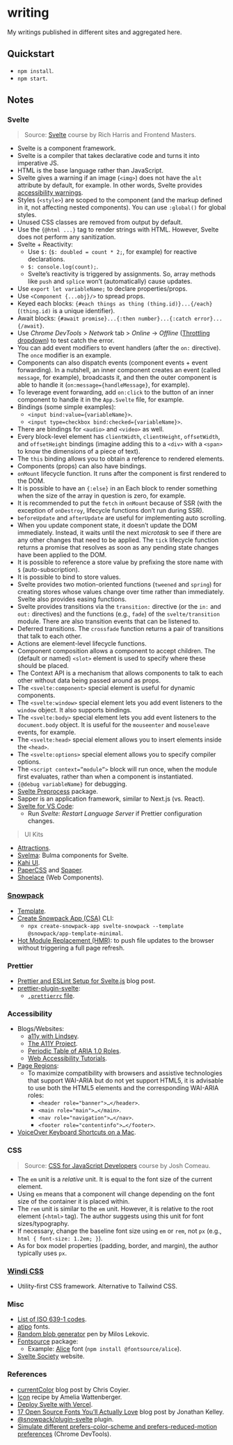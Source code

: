 # writing

My writings published in different sites and aggregated here.

## Quickstart

- `npm install`.
- `npm start`.

## Notes

### Svelte

> Source: [Svelte](https://frontendmasters.com/courses/svelte/) course by Rich Harris and Frontend Masters.

- Svelte is a component framework.
- Svelte is a compiler that takes declarative code and turns it into imperative JS.
- HTML is the base language rather than JavaScript.
- Svelte gives a warning if an image (`<img>`) does not have the `alt` attribute by default, for example. In other words, Svelte provides [accessibility warnings](https://svelte.dev/docs#Accessibility_warnings).
- Styles (`<style>`) are scoped to the component (and the markup defined in it, not affecting nested components). You can use `:global()` for global styles.
- Unused CSS classes are removed from output by default.
- Use the `{@html ...}` tag to render strings with HTML. However, Svelte does not perform any sanitization.
- Svelte + Reactivity:
  - Use `$:` (`$: doubled = count * 2;`, for example) for reactive declarations.
  - `$: console.log(count);`.
  - Svelte’s reactivity is triggered by assignments. So, array methods like `push` and `splice` won’t (automatically) cause updates.
- Use `export let variableName;` to declare properties/props.
- Use `<Component {...obj}/>` to spread props.
- Keyed each blocks: `{#each things as thing (thing.id)}...{/each}` (`(thing.id)` is a unique identifier).
- Await blocks: `{#await promise}...{:then number}...{:catch error}...{/await}`.
- Use _Chrome DevTools_ > _Network_ tab > _Online_ -> _Offline_ ([Throttling dropdown](https://developer.chrome.com/docs/devtools/network/)) to test catch the error.
- You can add event modifiers to event handlers (after the `on:` directive). The `once` modifier is an example.
- Components can also dispatch events (component events + event forwarding). In a nutshell, an inner component creates an event (called `message`, for example), broadcasts it, and then the outer component is able to handle it (`on:message={handleMessage}`, for example).
- To leverage event forwarding, add `on:click` to the button of an inner component to handle it in the `App.Svelte` file, for example.
- Bindings (some simple examples):
  - `<input bind:value={variableName}>`.
  - `<input type=checkbox bind:checked={variableName}>`.
- There are bindings for `<audio>` and `<video>` as well.
- Every block-level element has `clientWidth`, `clientHeight`, `offsetWidth`, and `offsetHeight` bindings (imagine adding this to a `<div>` with a `<span>` to know the dimensions of a piece of text).
- The `this` binding allows you to obtain a reference to rendered elements.
- Components (props) can also have bindings.
- `onMount` lifecycle function. It runs after the component is first rendered to the DOM.
- It is possible to have an `{:else}` in an Each block to render something when the size of the array in question is zero, for example.
- It is recommended to put the `fetch` in `onMount` because of SSR (with the exception of `onDestroy`, lifecycle functions don’t run during SSR).
- `beforeUpdate` and `afterUpdate` are useful for implementing auto scrolling.
- When you update component state, it doesn’t update the DOM immediately. Instead, it waits until the next _microtask_ to see if there are any other changes that need to be applied. The `tick` lifecycle function returns a promise that resolves as soon as any pending state changes have been applied to the DOM.
- It is possible to reference a store value by prefixing the store name with `$` (auto-subscription).
- It is possible to bind to store values.
- Svelte provides two motion-oriented functions (`tweened` and `spring`) for creating stores whose values change over time rather than immediately. Svelte also provides easing functions.
- Svelte provides transitions via the `transition:` directive (or the `in:` and `out:` directives) and the functions (e.g., `fade`) of the `svelte/transition` module. There are also transition events that can be listened to.
- Deferred transitions. The `crossfade` function returns a pair of transitions that talk to each other.
- Actions are element-level lifecycle functions.
- Component composition allows a component to accept children. The (default or named) `<slot>` element is used to specify where these should be placed.
- The Context API is a mechanism that allows components to talk to each other without data being passed around as props.
- The `<svelte:component>` special element is useful for dynamic components.
- The `<svelte:window>` special element lets you add event listeners to the `window` object. It also supports bindings.
- The `<svelte:body>` special element lets you add event listeners to the `document.body` object. It is useful for the `mouseenter` and `mouseleave` events, for example.
- The `<svelte:head>` special element allows you to insert elements inside the `<head>`.
- The `<svelte:options>` special element allows you to specify compiler options.
- The `<script context=”module”>` block will run once, when the module first evaluates, rather than when a component is instantiated.
- `{@debug variableName}` for debugging.
- [Svelte Preprocess](https://github.com/sveltejs/svelte-preprocess) package.
- Sapper is an application framework, similar to Next.js (vs. React).
- [Svelte for VS Code](https://github.com/sveltejs/language-tools/tree/master/packages/svelte-vscode):
  - Run _Svelte: Restart Language Server_ if Prettier configuration changes.

> UI Kits

- [Attractions](https://illright.github.io/attractions/).
- [Svelma](https://c0bra.github.io/svelma/): Bulma components for Svelte.
- [Kahi UI](https://kahi-ui.nbn.dev/).
- [PaperCSS](https://www.getpapercss.com/) and [Spaper](https://oli8.github.io/spaper/).
- [Shoelace](https://shoelace.style/) (Web Components).

### [Snowpack](https://www.snowpack.dev/)

- [Template](https://github.com/snowpackjs/snowpack/tree/main/create-snowpack-app/app-template-svelte).
- [Create Snowpack App (CSA)](https://github.com/snowpackjs/snowpack/tree/main/create-snowpack-app/cli) CLI:
  - `npx create-snowpack-app svelte-snowpack --template @snowpack/app-template-minimal`.
- [Hot Module Replacement (HMR)](https://www.snowpack.dev/concepts/hot-module-replacement): to push file updates to the browser without triggering a full page refresh.

### Prettier

- [Prettier and ESLint Setup for Svelte.js](https://www.rockyourcode.com/prettier-and-es-lint-setup-for-svelte-js/) blog post.
- [prettier-plugin-svelte](https://github.com/sveltejs/prettier-plugin-svelte):
  - [`.prettierrc` file](https://github.com/sveltejs/prettier-plugin-svelte/blob/master/.prettierrc).

### Accessibility

- Blogs/Websites:
  - [a11y with Lindsey](https://www.a11ywithlindsey.com/).
  - [The A11Y Project](https://www.a11yproject.com/).
  - [Periodic Table of ARIA 1.0 Roles](https://dylanb.github.io/periodic-aria-roles.html).
  - [Web Accessibility Tutorials](https://www.w3.org/WAI/tutorials/).
- [Page Regions](https://www.w3.org/WAI/tutorials/page-structure/regions/):
  - To maximize compatibility with browsers and assistive technologies that support WAI-ARIA but do not yet support HTML5, it is advisable to use both the HTML5 elements and the corresponding WAI-ARIA roles:
    - `<header role="banner">…</header>`.
    - `<main role="main">…</main>`.
    - `<nav role="navigation">…</nav>`.
    - `<footer role="contentinfo">…</footer>`.
- [VoiceOver Keyboard Shortcuts on a Mac](https://dequeuniversity.com/screenreaders/voiceover-keyboard-shortcuts).

### CSS

> Source: [CSS for JavaScript Developers](https://courses.joshwcomeau.com/css-for-js) course by Josh Comeau.

- The `em` unit is a _relative_ unit. It is equal to the font size of the current element.
- Using `em` means that a component will change depending on the font size of the container it is placed within.
- The `rem` unit is similar to the `em` unit. However, it is relative to the root element (`<html>` tag). The author suggests using this unit for font sizes/typography.
- If necessary, change the baseline font size using `em` or `rem`, not `px` (e.g., `html { font-size: 1.2em; }`).
- As for box model properties (padding, border, and margin), the author typically uses `px`.

### [Windi CSS](https://windicss.org/)

- Utility-first CSS framework. Alternative to Tailwind CSS.

### Misc

- [List of ISO 639-1 codes](https://en.wikipedia.org/wiki/List_of_ISO_639-1_codes).
- [atipo](https://www.atipofoundry.com/) fonts.
- [Random blob generator](https://codepen.io/LekovicMilos/pen/omVzYv) pen by Milos Lekovic.
- [Fontsource](https://fontsource.org/) package:
  - Example: [Alice](https://fonts.google.com/specimen/Alice) font (`npm install @fontsource/alice`).
- [Svelte Society](https://sveltesociety.dev/) website.

### References

- [currentColor](https://css-tricks.com/currentcolor/) blog post by Chris Coyier.
- [Icon](https://svelte.recipes/components/icon) recipe by Amelia Wattenberger.
- [Deploy Svelte with Vercel](https://vercel.com/guides/deploying-svelte-with-vercel).
- [17 Open Source Fonts You’ll Actually Love](https://www.webdesignerdepot.com/2020/08/17-open-source-fonts-youll-actually-love/) blog post by Jonathan Kelley.
- [@snowpack/plugin-svelte](https://github.com/snowpackjs/snowpack/tree/main/plugins/plugin-svelte) plugin.
- [Simulate different prefers-color-scheme and prefers-reduced-motion preferences](https://developer.chrome.com/blog/new-in-devtools-79/#userpreferences) (Chrome DevTools).
